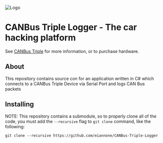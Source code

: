 ![Logo](http://res.cloudinary.com/ddbgan4vk/image/upload/v1427295808/logo_py05gc.svg)

# CANBus Triple Logger - The car hacking platform

See [CANBus Triple](http://www.canb.us) for more information, or to purchase hardware.

## About
This repository contains source con for an application written in C# which connects
to a CANBus Triple Device via Serial Port and logs CAN Bus packets

## Installing
NOTE: This repository contains a submodule, so to properly clone all of the code, you
must add the `--recursive` flag to `git clone` command, like the following:
```
git clone --recursive https://github.com/eiannone/CANBus-Triple-Logger
```

